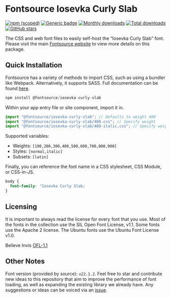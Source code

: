 # Fontsource Iosevka Curly Slab

[![npm (scoped)](https://img.shields.io/npm/v/@fontsource/iosevka-curly-slab?color=brightgreen)](https://www.npmjs.com/package/@fontsource/iosevka-curly-slab) [![Generic badge](https://img.shields.io/badge/fontsource-passing-brightgreen)](https://github.com/fontsource/fontsource) [![Monthly downloads](https://badgen.net/npm/dm/@fontsource/iosevka-curly-slab)](https://github.com/fontsource/fontsource) [![Total downloads](https://badgen.net/npm/dt/@fontsource/iosevka-curly-slab)](https://github.com/fontsource/fontsource) [![GitHub stars](https://img.shields.io/github/stars/fontsource/fontsource.svg?style=social&label=Star)](https://github.com/fontsource/fontsource/stargazers)

The CSS and web font files to easily self-host the “Iosevka Curly Slab” font. Please visit the main [Fontsource website](https://fontsource.org/fonts/iosevka-curly-slab) to view more details on this package.

## Quick Installation

Fontsource has a variety of methods to import CSS, such as using a bundler like Webpack. Alternatively, it supports SASS. Full documentation can be found [here](https://fontsource.org/docs/getting-started/introduction).

```javascript
npm install @fontsource/iosevka-curly-slab
```

Within your app entry file or site component, import it in.

```javascript
import "@fontsource/iosevka-curly-slab"; // Defaults to weight 400
import "@fontsource/iosevka-curly-slab/400.css"; // Specify weight
import "@fontsource/iosevka-curly-slab/400-italic.css"; // Specify weight and style

```

Supported variables:
- Weights: `[100,200,300,400,500,600,700,800,900]`
- Styles: `[normal,italic]`
- Subsets: `[latin]`

Finally, you can reference the font name in a CSS stylesheet, CSS Module, or CSS-in-JS.

```css
body {
  font-family: "Iosevka Curly Slab;
}
```

## Licensing
It is important to always read the license for every font that you use.
Most of the fonts in the collection use the SIL Open Font License, v1.1. Some fonts use the Apache 2 license. The Ubuntu fonts use the Ubuntu Font License v1.0.

Belleve Invis
[OFL-1.1](https://github.com/be5invis/Iosevka/blob/main/LICENSE.md)

## Other Notes
Font version (provided by source): `v22.1.2`.
Feel free to star and contribute new ideas to this repository that aim to improve the performance of font loading, as well as expanding the existing library we already have. Any suggestions or ideas can be voiced via an [issue](https://github.com/fontsource/fontsource/issues).